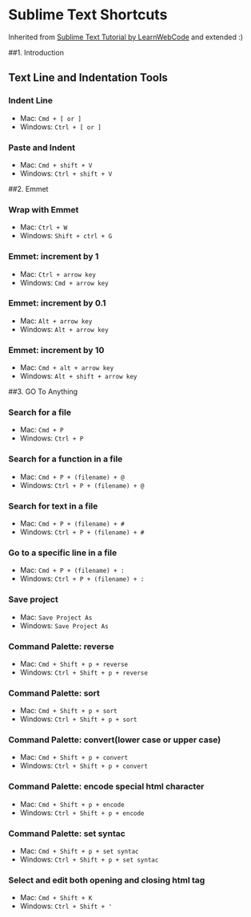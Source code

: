 # Sublime Text Shortcuts 
Inherited from [Sublime Text Tutorial by LearnWebCode](https://www.youtube.com/playlist?list=PLpcSpRrAaOaqQMDlCzE_Y6IUUzaSfYocK) and extended :)


##1. Introduction

## Text Line and Indentation Tools

### Indent Line
* Mac: ```Cmd + [ or ]```
* Windows: ```Ctrl + [ or ]```

### Paste and Indent
* Mac: ```Cmd + shift + V```
* Windows: ```Ctrl + shift + V```

##2. Emmet

### Wrap with Emmet
* Mac: ```Ctrl + W```
* Windows: ```Shift + ctrl + G```

### Emmet: increment by 1
* Mac: ```Ctrl + arrow key```
* Windows: ```Cmd + arrow key```

### Emmet: increment by 0.1
* Mac: ```Alt + arrow key```
* Windows: ```Alt + arrow key```

### Emmet: increment by 10
* Mac: ```Cmd + alt + arrow key```
* Windows: ```Alt + shift + arrow key```

##3. GO To Anything

### Search for a file
* Mac: ```Cmd + P```
* Windows: ```Ctrl + P```

### Search for a function in a file
* Mac: ```Cmd + P + (filename) + @```
* Windows: ```Ctrl + P + (filename) + @```

### Search for text in a file
* Mac: ```Cmd + P + (filename) + #```
* Windows: ```Ctrl + P + (filename) + #```

### Go to a specific line in a file
* Mac: ```Cmd + P + (filename) + :```
* Windows: ```Ctrl + P + (filename) + :```

### Save project
* Mac: ```Save Project As```
* Windows: ```Save Project As```

### Command Palette: reverse
* Mac: ```Cmd + Shift + p + reverse```
* Windows: ```Ctrl + Shift + p + reverse```

### Command Palette: sort
* Mac: ```Cmd + Shift + p + sort```
* Windows: ```Ctrl + Shift + p + sort```

### Command Palette: convert(lower case or upper case)
* Mac: ```Cmd + Shift + p + convert```
* Windows: ```Ctrl + Shift + p + convert```

### Command Palette: encode special html character
* Mac: ```Cmd + Shift + p + encode```
* Windows: ```Ctrl + Shift + p + encode```

### Command Palette: set syntac
* Mac: ```Cmd + Shift + p + set syntac```
* Windows: ```Ctrl + Shift + p + set syntac```

### Select and edit both opening and closing html tag
* Mac: ```Cmd + Shift + K```
* Windows: ```Ctrl + Shift + '```

